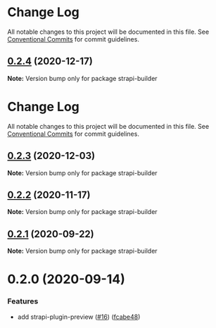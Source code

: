 # Change Log

All notable changes to this project will be documented in this file.
See [Conventional Commits](https://conventionalcommits.org) for commit guidelines.

## [0.2.4](https://github.com/VirtusLab/strapi-molecules/compare/strapi-builder@0.2.3...strapi-builder@0.2.4) (2020-12-17)

**Note:** Version bump only for package strapi-builder





# Change Log

All notable changes to this project will be documented in this file. See
[Conventional Commits](https://conventionalcommits.org) for commit guidelines.

## [0.2.3](https://github.com/VirtusLab/strapi-molecules/compare/strapi-builder@0.2.2...strapi-builder@0.2.3) (2020-12-03)

**Note:** Version bump only for package strapi-builder

## [0.2.2](https://github.com/VirtusLab/strapi-molecules/compare/strapi-builder@0.2.1...strapi-builder@0.2.2) (2020-11-17)

**Note:** Version bump only for package strapi-builder

## [0.2.1](https://github.com/VirtusLab/strapi-molecules/compare/strapi-builder@0.2.0...strapi-builder@0.2.1) (2020-09-22)

**Note:** Version bump only for package strapi-builder

# 0.2.0 (2020-09-14)

### Features

- add strapi-plugin-preview
  ([#16](https://github.com/VirtusLab/strapi-molecules/issues/16))
  ([fcabe48](https://github.com/VirtusLab/strapi-molecules/commit/fcabe488004560ae8b7ac58087b33d7378445253))
